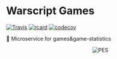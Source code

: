 # Warscript Games

[![Travis](https://travis-ci.org/HotCodeGroup/warscript-games.svg?branch=master)](https://travis-ci.org/HotCodeGroup/warscript-games)
[![rcard](https://goreportcard.com/badge/github.com/HotCodeGroup/warscript-games)](https://goreportcard.com/report/github.com/HotCodeGroup/warscript-games)
[![codecov](https://codecov.io/gh/HotCodeGroup/warscript-games/branch/master/graph/badge.svg)](https://codecov.io/gh/HotCodeGroup/warscript-games)

👾 Microservice for games&amp;game-statistics

<p align="center">
  <img src="https://www.igneous.io/hs-fs/hubfs/gopher3.png?width=400&height=214&name=gopher3.png" alt="PES"/>
</p>
